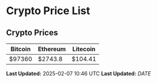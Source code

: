 # Crypto Price List

## Crypto Prices
| Bitcoin | Ethereum | Litecoin |
| ------- | -------- | -------- |
| $97360 | $2743.8 | $104.41 |
**Last Updated:** 2025-02-07 10:46 UTC
**Last Updated:** $DATE$

